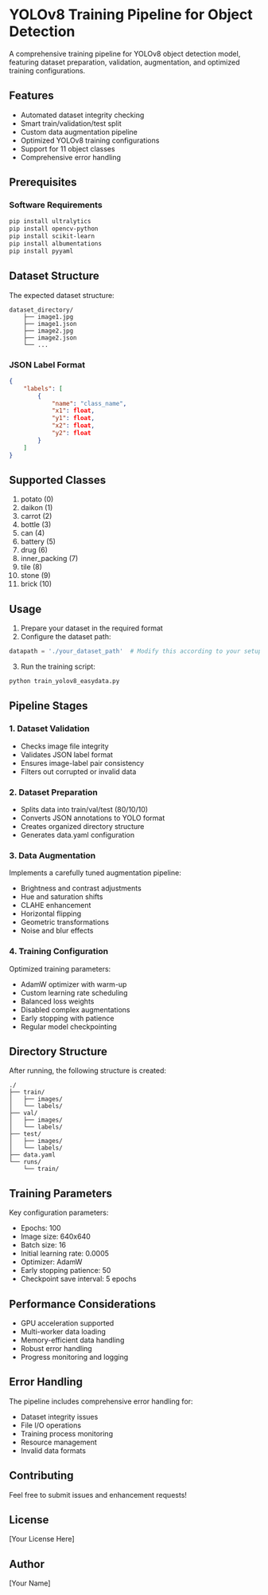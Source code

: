 # YOLOv8 Training Pipeline for Object Detection

A comprehensive training pipeline for YOLOv8 object detection model, featuring dataset preparation, validation, augmentation, and optimized training configurations.

## Features

- Automated dataset integrity checking
- Smart train/validation/test split
- Custom data augmentation pipeline
- Optimized YOLOv8 training configurations
- Support for 11 object classes
- Comprehensive error handling

## Prerequisites

### Software Requirements

```bash
pip install ultralytics
pip install opencv-python
pip install scikit-learn
pip install albumentations
pip install pyyaml
```

## Dataset Structure

The expected dataset structure:
```
dataset_directory/
    ├── image1.jpg
    ├── image1.json
    ├── image2.jpg
    ├── image2.json
    └── ...
```

### JSON Label Format
```json
{
    "labels": [
        {
            "name": "class_name",
            "x1": float,
            "y1": float,
            "x2": float,
            "y2": float
        }
    ]
}
```

## Supported Classes

1. potato (0)
2. daikon (1)
3. carrot (2)
4. bottle (3)
5. can (4)
6. battery (5)
7. drug (6)
8. inner_packing (7)
9. tile (8)
10. stone (9)
11. brick (10)

## Usage

1. Prepare your dataset in the required format
2. Configure the dataset path:
```python
datapath = './your_dataset_path'  # Modify this according to your setup
```
3. Run the training script:
```bash
python train_yolov8_easydata.py
```

## Pipeline Stages

### 1. Dataset Validation
- Checks image file integrity
- Validates JSON label format
- Ensures image-label pair consistency
- Filters out corrupted or invalid data

### 2. Dataset Preparation
- Splits data into train/val/test (80/10/10)
- Converts JSON annotations to YOLO format
- Creates organized directory structure
- Generates data.yaml configuration

### 3. Data Augmentation
Implements a carefully tuned augmentation pipeline:
- Brightness and contrast adjustments
- Hue and saturation shifts
- CLAHE enhancement
- Horizontal flipping
- Geometric transformations
- Noise and blur effects

### 4. Training Configuration
Optimized training parameters:
- AdamW optimizer with warm-up
- Custom learning rate scheduling
- Balanced loss weights
- Disabled complex augmentations
- Early stopping with patience
- Regular model checkpointing

## Directory Structure

After running, the following structure is created:
```
./
├── train/
│   ├── images/
│   └── labels/
├── val/
│   ├── images/
│   └── labels/
├── test/
│   ├── images/
│   └── labels/
├── data.yaml
└── runs/
    └── train/
```

## Training Parameters

Key configuration parameters:
- Epochs: 100
- Image size: 640x640
- Batch size: 16
- Initial learning rate: 0.0005
- Optimizer: AdamW
- Early stopping patience: 50
- Checkpoint save interval: 5 epochs

## Performance Considerations

- GPU acceleration supported
- Multi-worker data loading
- Memory-efficient data handling
- Robust error handling
- Progress monitoring and logging

## Error Handling

The pipeline includes comprehensive error handling for:
- Dataset integrity issues
- File I/O operations
- Training process monitoring
- Resource management
- Invalid data formats

## Contributing

Feel free to submit issues and enhancement requests!

## License

[Your License Here]

## Author

[Your Name]
